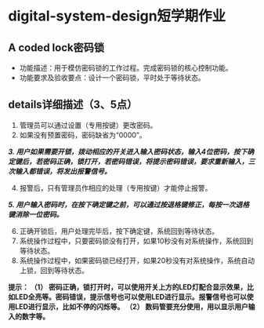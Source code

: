 # digital-system-design短学期作业
## A coded lock密码锁

- 功能描述：用于模仿密码锁的工作过程。完成密码锁的核心控制功能。
- 功能要求及验收要点：设计一个密码锁，平时处于等待状态。

## details详细描述（3、5点）
1. 管理员可以通过设置（专用按键）更改密码。
2. 如果没有预置密码，密码缺省为“0000”。

***3. 用户如果需要开锁，拨动相应的开关进入输入密码状态，输入4位密码，按下确定键后，若密码正确，锁打开，若密码错误，将提示密码错误，要求重新输入，三次输入都错误，将发出报警信号。***

4. 报警后，只有管理员作相应的处理（专用按键）才能停止报警。

***5. 用户输入密码时，在按下确定键之前，可以通过按退格键修正，每按一次退格键消除一位密码。***

6. 正确开锁后，用户处理完毕后，按下确定键，系统回到等待状态。
7. 系统操作过程中，只要密码锁没有打开，如果10秒没有对系统操作，系统回到等待状态。
8. 系统操作过程中，如果密码锁已经打开，如果20秒没有对系统操作，系统自动上锁，回到等待状态。

**提示：
（1）	密码正确，锁打开时，可以使用开关上方的LED灯配合显示效果，比如LED全亮等。密码错误，提示信号也可以使用LED进行显示。报警信号也可以使用LED进行显示，比如不停的闪烁等。
（2）	数码管要充分使用，用以显示用户输入的数字等。**

